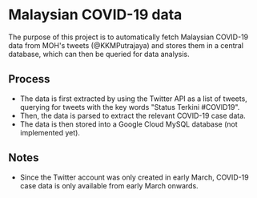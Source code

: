 # Malaysian COVID-19 data

The purpose of this project is to automatically fetch Malaysian COVID-19 data from MOH's tweets 
(@KKMPutrajaya) and stores them in a central database, which can then be queried for data analysis.

## Process
- The data is first extracted by using the Twitter API as a list of tweets, querying for tweets with the key words
"Status Terkini #COVID19".
- Then, the data is parsed to extract the relevant COVID-19 case data.
- The data is then stored into a Google Cloud MySQL database (not implemented yet).

## Notes
- Since the Twitter account was only created in early March, COVID-19 case data is only available
from early March onwards.
